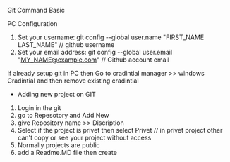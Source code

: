 Git Command Basic


PC Configuration 
1. Set your username: git config --global user.name "FIRST_NAME LAST_NAME"  // github username
2. Set your email address: git config --global user.email "MY_NAME@example.com"  // Github account email

If already setup git in PC then  Go to cradintial manager >> windows Cradintial and then remove existing cradintial


* Adding new project on GIT

1. Login in the git 
2. go to Repesotory and Add New 
3. give Repository name >> Discription 
3. Select if the project is privet then select Privet // in privet project other can't copy or see your project without access
4. Normally projects are public
5. add a Readme.MD file then create 


